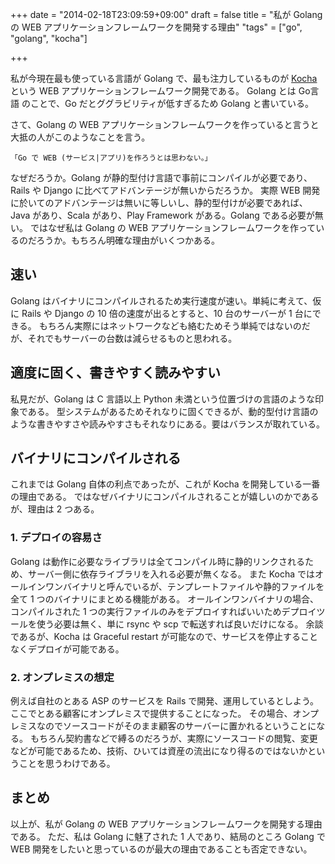 +++
date = "2014-02-18T23:09:59+09:00"
draft = false
title = "私が Golang の WEB アプリケーションフレームワークを開発する理由"
"tags" = ["go", "golang", "kocha"]

+++

私が今現在最も使っている言語が Golang で、最も注力しているものが [Kocha](https://github.com/naoina/kocha) という WEB アプリケーションフレームワーク開発である。
Golang とは Go言語 のことで、Go だとググラビリティが低すぎるため Golang と書いている。

さて、Golang の WEB アプリケーションフレームワークを作っていると言うと大抵の人がこのようなことを言う。

    「Go で WEB (サービス|アプリ)を作ろうとは思わない。」

なぜだろうか。Golang が静的型付け言語で事前にコンパイルが必要であり、Rails や Django に比べてアドバンテージが無いからだろうか。
実際 WEB 開発に於いてのアドバンテージは無いに等しいし、静的型付けが必要であれば、Java があり、Scala があり、Play Framework がある。Golang である必要が無い。
ではなぜ私は Golang の WEB アプリケーションフレームワークを作っているのだろうか。もちろん明確な理由がいくつかある。

## 速い

Golang はバイナリにコンパイルされるため実行速度が速い。単純に考えて、仮に Rails や Django の 10 倍の速度が出るとすると、10 台のサーバーが 1 台にできる。
もちろん実際にはネットワークなども絡むためそう単純ではないのだが、それでもサーバーの台数は減らせるものと思われる。

## 適度に固く、書きやすく読みやすい

私見だが、Golang は C 言語以上 Python 未満という位置づけの言語のような印象である。
型システムがあるためそれなりに固くできるが、動的型付け言語のような書きやすさや読みやすさもそれなりにある。要はバランスが取れている。

## バイナリにコンパイルされる

これまでは Golang 自体の利点であったが、これが Kocha を開発している一番の理由である。
ではなぜバイナリにコンパイルされることが嬉しいのかであるが、理由は 2 つある。

### 1. デプロイの容易さ

Golang は動作に必要なライブラリは全てコンパイル時に静的リンクされるため、サーバー側に依存ライブラリを入れる必要が無くなる。
また Kocha ではオールインワンバイナリと呼んでいるが、テンプレートファイルや静的ファイルを全て 1 つのバイナリにまとめる機能がある。
オールインワンバイナリの場合、コンパイルされた 1 つの実行ファイルのみをデプロイすればいいためデプロイツールを使う必要は無く、単に rsync や scp で転送すれば良いだけになる。
余談であるが、Kocha は Graceful restart が可能なので、サービスを停止することなくデプロイが可能である。

### 2. オンプレミスの想定

例えば自社のとある ASP のサービスを Rails で開発、運用しているとしよう。ここでとある顧客にオンプレミスで提供することになった。
その場合、オンプレミスなのでソースコードがそのまま顧客のサーバーに置かれるということになる。
もちろん契約書などで縛るのだろうが、実際にソースコードの閲覧、変更などが可能であるため、技術、ひいては資産の流出になり得るのではないかということを思うわけである。

## まとめ

以上が、私が Golang の WEB アプリケーションフレームワークを開発する理由である。
ただ、私は Golang に魅了された 1 人であり、結局のところ Golang で WEB 開発をしたいと思っているのが最大の理由であることも否定できない。
